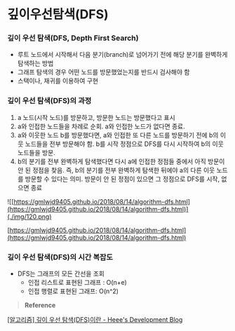 # 깊이우선탐색(DFS)

### 깊이 우선 탐색(DFS, Depth First Search)

- 루트 노드에서 시작해서 다음 분기(branch)로 넘어가기 전에 해당 분기를 완벽하게 탐색하는 방법
- 그래프 탐색의 경우 어떤 노드를 방문했었는지를 반드시 검사해야 함
- 스택이나, 재귀를 이용하여 구현

### 깊이 우선 탐색(DFS)의 과정

1. a 노드(시작 노드)를 방문하고, 방문한 노드는 방문했다고 표시
2. a와 인접한 노드들을 차례로 순회. a와 인접한 노드가 없다면 종료.
3. a와 이웃한 노드 b를 방문했다면, a와 인접한 또 다른 노드를 방문하기 전에 b의 이웃 노드들을 전부 방문해야 함.
b를 시작 정점으로 DFS를 다시 시작하여 b의 이웃 노드들을 방문.
4. b의 분기를 전부 완벽하게 탐색했다면 다시 a에 인접한 정점들 중에서 아직 방문이 안 된 정점을 찾음. 즉, b의 분기를 전부 완벽하게 탐색한 뒤에야 a의 다른 이웃 노드를 방문할 수 있다는 의미.
방문이 안 된 정점이 있으면 그 정점으로 DFS를 시작, 없으면 종료

![[https://gmlwjd9405.github.io/2018/08/14/algorithm-dfs.html](https://gmlwjd9405.github.io/2018/08/14/algorithm-dfs.html)](./img/120.png)

[https://gmlwjd9405.github.io/2018/08/14/algorithm-dfs.html](https://gmlwjd9405.github.io/2018/08/14/algorithm-dfs.html)

### 깊이 우선 탐색(DFS)의 시간 복잡도

- DFS는 그래프의 모든 간선을 조회
    - 인접 리스트로 표현된 그래프 : O(n+e)
    - 인접 행렬로 표현된 그래프: O(n^2)
    

> **Reference**
> 

[[알고리즘] 깊이 우선 탐색(DFS)이란 - Heee's Development Blog](https://gmlwjd9405.github.io/2018/08/14/algorithm-dfs.html)